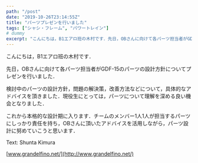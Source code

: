 ```yaml
---
path: "/post"
date: "2019-10-26T23:14:55Z"
title: "パーツプレゼンを行いました"
tags: ["シャシ・フレーム", "パワートレイン"]
# dummy
excerpt: "こんにちは，B1エアロ班の木村です．先日，OBさんに向けて各パーツ担当者がGDF-15のパーツの設計方針についてプレゼンを行いました．検討中のパーツの設計方針，問題の解決策，改善方法などについて，具..."
---
```


[](26-1.jpg)こんにちは，B1エアロ班の木村です．

先日，OBさんに向けて各パーツ担当者がGDF-15のパーツの設計方針についてプレゼンを行いました．

検討中のパーツの設計方針，問題の解決策，改善方法などについて，具体的なアドバイスを頂きました．現役生にとっては，パーツについて理解を深める良い機会となりました．

これから本格的な設計期に入ります．チームのメンバー1人1人が担当するパーツにしっかり責任を持ち，OBさんに頂いたアドバイスを活用しながら，パーツ設計に努めていこうと思います．

Text: Shunta Kimura

[www.grandelfino.net/](http://www.grandelfino.net/)